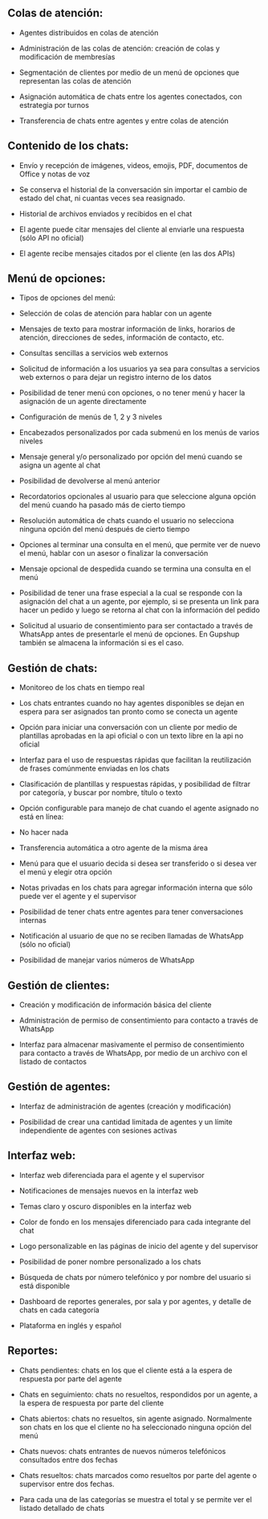 ## Colas de atención:
- Agentes distribuidos en colas de atención

- Administración de las colas de atención: creación de colas y modificación de membresías

- Segmentación de clientes por medio de un menú de opciones que representan las colas de atención

- Asignación automática de chats entre los agentes conectados, con estrategia por turnos

- Transferencia de chats entre agentes y entre colas de atención




## Contenido de los chats:
- Envío y recepción de imágenes, videos, emojis, PDF, documentos de Office y notas de voz

- Se conserva el historial de la conversación sin importar el cambio de estado del chat, ni cuantas veces sea reasignado.

- Historial de archivos enviados y recibidos en el chat

- El agente puede citar mensajes del cliente al enviarle una respuesta (sólo API no oficial)

- El agente recibe mensajes citados por el cliente (en las dos APIs)




## Menú de opciones:
- Tipos de opciones del menú:

- Selección de colas de atención para hablar con un agente

- Mensajes de texto para mostrar información de links, horarios de atención, direcciones de sedes, información de contacto, etc.

- Consultas sencillas a servicios web externos

- Solicitud de información a los usuarios ya sea para consultas a servicios web externos o para dejar un registro interno de los datos

- Posibilidad de tener menú con opciones, o no tener menú y hacer la asignación de un agente directamente

- Configuración de menús de 1, 2 y 3 niveles

- Encabezados personalizados por cada submenú en los menús de varios niveles

- Mensaje general y/o personalizado por opción del menú cuando se asigna un agente al chat

- Posibilidad de devolverse al menú anterior

- Recordatorios opcionales al usuario para que seleccione alguna opción del menú cuando ha pasado más de cierto tiempo

- Resolución automática de chats cuando el usuario no selecciona ninguna opción del menú después de cierto tiempo

- Opciones al terminar una consulta en el menú, que permite ver de nuevo el menú, hablar con un asesor o finalizar la conversación

- Mensaje opcional de despedida cuando se termina una consulta en el menú

- Posibilidad de tener una frase especial a la cual se responde con la asignación del chat a un agente, por ejemplo, si se presenta un link para hacer un pedido y luego se retorna al chat con la información del pedido

- Solicitud al usuario de consentimiento para ser contactado a través de WhatsApp antes de presentarle el menú de opciones. En Gupshup también se almacena la información si es el caso.




## Gestión de chats:
- Monitoreo de los chats en tiempo real

- Los chats entrantes cuando no hay agentes disponibles se dejan en espera para ser asignados tan pronto como se conecta un agente

- Opción para iniciar una conversación con un cliente por medio de plantillas aprobadas en la api oficial o con un texto libre en la api no oficial

- Interfaz para el uso de respuestas rápidas que facilitan la reutilización de frases comúnmente enviadas en los chats

- Clasificación de plantillas y respuestas rápidas, y posibilidad de filtrar por categoría, y buscar por nombre, título o texto

- Opción configurable para manejo de chat cuando el agente asignado no está en línea:

- No hacer nada

- Transferencia automática a otro agente de la misma área

- Menú para que el usuario decida si desea ser transferido o si desea ver el menú y elegir otra opción

- Notas privadas en los chats para agregar información interna que sólo puede ver el agente y el supervisor

- Posibilidad de tener chats entre agentes para tener conversaciones internas

- Notificación al usuario de que no se reciben llamadas de WhatsApp (sólo no oficial)

- Posibilidad de manejar varios números de WhatsApp




## Gestión de clientes:
- Creación y modificación de información básica del cliente

- Administración de permiso de consentimiento para contacto a través de WhatsApp

- Interfaz para almacenar masivamente el permiso de consentimiento para contacto a través de WhatsApp, por medio de un archivo con el listado de contactos


## Gestión de agentes:
- Interfaz de administración de agentes (creación y modificación)

- Posibilidad de crear una cantidad limitada de agentes y un límite independiente de agentes con sesiones activas


## Interfaz web:
- Interfaz web diferenciada para el agente y el supervisor

- Notificaciones de mensajes nuevos en la interfaz web

- Temas claro y oscuro disponibles en la interfaz web

- Color de fondo en los mensajes diferenciado para cada integrante del chat

- Logo personalizable en las páginas de inicio del agente y del supervisor

- Posibilidad de poner nombre personalizado a los chats

- Búsqueda de chats por número telefónico y por nombre del usuario si está disponible

- Dashboard de reportes generales, por sala y por agentes, y detalle de chats en cada categoría

- Plataforma en inglés y español




## Reportes:
- Chats pendientes: chats en los que el cliente está a la espera de respuesta por parte del agente

- Chats en seguimiento: chats no resueltos, respondidos por un agente, a la espera de respuesta por parte del cliente

- Chats abiertos: chats no resueltos, sin agente asignado. Normalmente son chats en los que el cliente no ha seleccionado ninguna opción del menú

- Chats nuevos: chats entrantes de nuevos números telefónicos consultados entre dos fechas

- Chats resueltos: chats marcados como resueltos por parte del agente o supervisor entre dos fechas.

- Para cada una de las categorías se muestra el total y se permite ver el listado detallado de chats